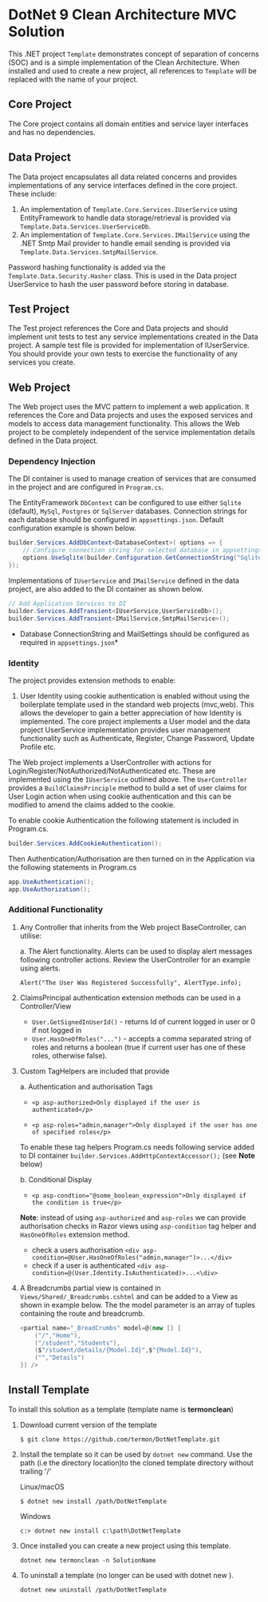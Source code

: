 # DotNet 9 Clean Architecture MVC Solution

This .NET project `Template` demonstrates concept of separation of concerns (SOC) and is a simple implementation of the Clean Architecture. When installed and used to create a new project, all references to ```Template``` will be replaced with the name of your project.

## Core Project

The Core project contains all domain entities and service layer interfaces and has no dependencies.

## Data Project

The Data project encapsulates all data related concerns and provides implementations of any service interfaces defined in the core project. These include:

1. An implementation of ```Template.Core.Services.IUserService``` using EntityFramework to handle data storage/retrieval is provided via ```Template.Data.Services.UserServiceDb```.
2. An implementation of ```Template.Core.Services.IMailService``` using the .NET Smtp Mail provider to handle email sending is provided via ```Template.Data.Services.SmtpMailService```.

Password hashing functionality is added via the ```Template.Data.Security.Hasher``` class. This is used in the Data project UserService to hash the user password before storing in database.


## Test Project

The Test project references the Core and Data projects and should implement unit tests to test any service implementations created in the Data project. A sample test file is provided for implementation of IUserService. You should provide your own tests to exercise the functionality of any services you create.

## Web Project

The Web project uses the MVC pattern to implement a web application. It references the Core and Data projects and uses the exposed services and models to access data management functionality. This allows the Web project to be completely independent of the service implementation details defined in the Data project.

### Dependency Injection

The DI container is used to manage creation of services that are consumed in the project and are configured in ```Program.cs```.

The EntityFramework ```DbContext``` can be configured to use either ```Sqlite``` (default), ```MySql```, ```Postgres``` or ```SqlServer``` databases. Connection strings for each database should be configured in ```appsettings.json```. Default configuration example is shown below.

```c#
builder.Services.AddDbContext<DatabaseContext>( options => {
    // Configure connection string for selected database in appsettings.json
    options.UseSqlite(builder.Configuration.GetConnectionString("Sqlite"));   
});
```

Implementations of ```IUserService``` and ```IMailService``` defined in the data project, are also added to the DI container as shown below.

```c#
// Add Application Services to DI   
builder.Services.AddTransient<IUserService,UserServiceDb>();
builder.Services.AddTransient<IMailService,SmtpMailService>();
```

* Database ConnectionString and MailSettings should be configured as required in ```appsettings.json```*

### Identity

The project provides extension methods to enable:

1. User Identity using cookie authentication is enabled without using the boilerplate template used in the standard web projects (mvc,web). This allows the developer to gain a better appreciation of how Identity is implemented. The core project implements a User model and the data project UserService implementation provides user management functionality such as Authenticate, Register, Change Password, Update Profile etc.

The Web project implements a UserController with actions for Login/Register/NotAuthorized/NotAuthenticated etc. These are implemented using the ```IUserService``` outlined above. The ```UserController``` provides a ```BuildClaimsPrinciple``` method to build a set of user claims for User Login action when using cookie authentication and this can be modified to amend the claims added to the cookie.

To enable cookie Authentication the following statement is included in Program.cs.

```c#
builder.Services.AddCookieAuthentication();
```

Then Authentication/Authorisation are then turned on in the Application via the following statements in Program.cs

```c#
app.UseAuthentication();
app.UseAuthorization();
```

### Additional Functionality

1. Any Controller that inherits from the Web project BaseController, can utilise:

    a. The Alert functionality. Alerts can be used to display alert messages following controller actions. Review the UserController for an example using alerts.

    ```Alert("The User Was Registered Successfully", AlertType.info);```

2. ClaimsPrincipal authentication extension methods can be used in a Controller/View
    * ```User.GetSignedInUserId()``` - returns Id of current logged in user or 0 if not logged in
    * `User.HasOneOfRoles("...")` - accepts a comma separated string of roles and returns a boolean (true if current user has one of these roles, otherwise false). 

3. Custom TagHelpers are included that provide

    a. Authentication and authorisation Tags

    * ```<p asp-authorized>Only displayed if the user is authenticated</p>```

    * ```<p asp-roles="admin,manager">Only displayed if the user has one of specified roles</p>```

    To enable these tag helpers Program.cs needs following service added to DI container
    `builder.Services.AddHttpContextAccessor();` (see **Note** below)
    
    b. Conditional Display 

    * ```<p asp-condtion="@some_boolean_expression">Only displayed if the condition is true</p>```

    **Note**: instead of using `asp-authorized` and `asp-roles` we can provide authorisation checks in Razor views using `asp-condition` tag helper and `HasOneOfRoles` extension method. 
    * check a users authorisation `<div asp-condition=@User.HasOneOfRoles("admin,manager")>...</div>`
    * check if a user is authenticated  `<div asp-condition=@(User.Identity.IsAuthenticated)>...<\div>`

4. A Breadcrumbs partial view is contained in ```Views/Shared/_Breadcrumbs.cshtml``` and can be added to a View as shown in example below. The the model parameter is an array of tuples containing the route and breadcrumb.

    ```c#
    <partial name="_BreadCrumbs" model=@(new [] {
        ("/","Home"),
        ("/student","Students"),
        ($"/student/details/{Model.Id}",$"{Model.Id}"),
        ("","Details")
    }) />
    ```

## Install Template

To install this solution as a template (template name is **termonclean**)

1. Download current version of the template

    ```$ git clone https://github.com/termon/DotNetTemplate.git```

2. Install the template so it can be used by ```dotnet new``` command. Use the path (i.e the directory location)to the cloned template directory without trailing '/'

    Linux/macOS

    ```$ dotnet new install /path/DotNetTemplate```

    Windows

    ```c:> dotnet new install c:\path\DotNetTemplate```

3. Once installed you can create a new project using this template.

    ```dotnet new termonclean -n SolutionName```

4. To uninstall a template (no longer can be used with dotnet new ).

    ```dotnet new uninstall /path/DotNetTemplate```
